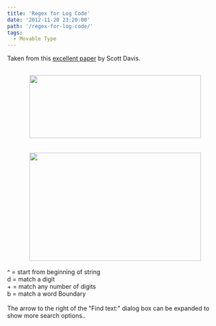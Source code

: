 ```yaml
---
title: 'Regex for Log Code'
date: '2012-11-20 23:20:00'
path: '/regex-for-log-code/'
tags:
  - Movable Type
---
```


Taken from this <a href="http://support.sas.com/resources/papers/proceedings12/219-2012.pdf">excellent paper</a> by Scott Davis.<br /><br /><div style="clear: both; text-align: center;"><a href="http://1.bp.blogspot.com/-l5s4T4Ghz9w/UKwFDxyZbzI/AAAAAAAAATc/BjrY1Bl4DH8/s1600/a1.PNG" style="margin-left: 1em; margin-right: 1em;"><img border="0" height="147" src="http://1.bp.blogspot.com/-l5s4T4Ghz9w/UKwFDxyZbzI/AAAAAAAAATc/BjrY1Bl4DH8/s400/a1.PNG" width="400" /></a></div><br /><br /><div style="clear: both; text-align: center;"><a href="http://1.bp.blogspot.com/-pahvwJVI_3c/UKwPorj1HyI/AAAAAAAAATs/AwzdKhzVgKk/s1600/a1.PNG" style="margin-left: 1em; margin-right: 1em;"><img border="0" height="253" src="http://1.bp.blogspot.com/-pahvwJVI_3c/UKwPorj1HyI/AAAAAAAAATs/AwzdKhzVgKk/s400/a1.PNG" width="400" /></a></div><br />^ = start from beginning of string<br />d = match a digit<br />+ = match any number of digits<br />b = match a word Boundary<br /><br />The arrow to the right of the "Find text:" dialog box can be expanded to show more search options..<br /><br />